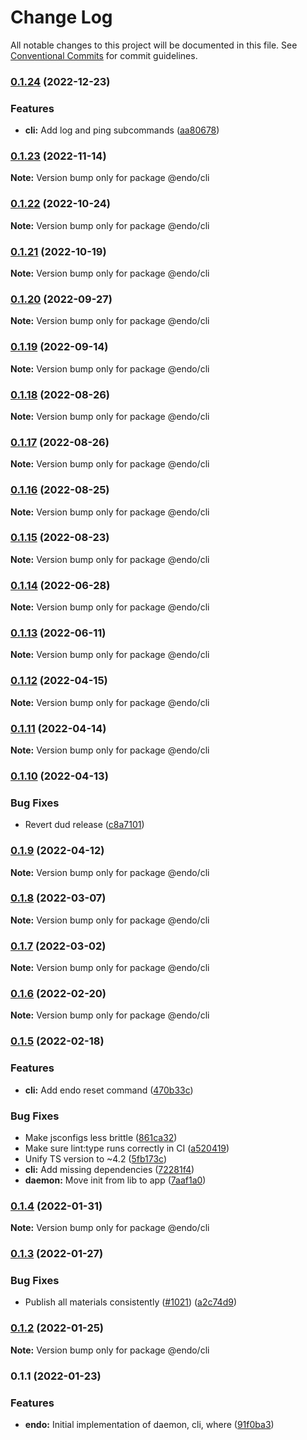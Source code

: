# Change Log

All notable changes to this project will be documented in this file.
See [Conventional Commits](https://conventionalcommits.org) for commit guidelines.

### [0.1.24](https://github.com/endojs/endo/compare/@endo/cli@0.1.23...@endo/cli@0.1.24) (2022-12-23)

### Features

- **cli:** Add log and ping subcommands ([aa80678](https://github.com/endojs/endo/commit/aa80678ea171bd9b0f0e8e4c1f63547fe7fac0bc))

### [0.1.23](https://github.com/endojs/endo/compare/@endo/cli@0.1.22...@endo/cli@0.1.23) (2022-11-14)

**Note:** Version bump only for package @endo/cli

### [0.1.22](https://github.com/endojs/endo/compare/@endo/cli@0.1.21...@endo/cli@0.1.22) (2022-10-24)

**Note:** Version bump only for package @endo/cli

### [0.1.21](https://github.com/endojs/endo/compare/@endo/cli@0.1.20...@endo/cli@0.1.21) (2022-10-19)

**Note:** Version bump only for package @endo/cli

### [0.1.20](https://github.com/endojs/endo/compare/@endo/cli@0.1.19...@endo/cli@0.1.20) (2022-09-27)

**Note:** Version bump only for package @endo/cli

### [0.1.19](https://github.com/endojs/endo/compare/@endo/cli@0.1.18...@endo/cli@0.1.19) (2022-09-14)

**Note:** Version bump only for package @endo/cli

### [0.1.18](https://github.com/endojs/endo/compare/@endo/cli@0.1.17...@endo/cli@0.1.18) (2022-08-26)

**Note:** Version bump only for package @endo/cli

### [0.1.17](https://github.com/endojs/endo/compare/@endo/cli@0.1.16...@endo/cli@0.1.17) (2022-08-26)

**Note:** Version bump only for package @endo/cli

### [0.1.16](https://github.com/endojs/endo/compare/@endo/cli@0.1.15...@endo/cli@0.1.16) (2022-08-25)

**Note:** Version bump only for package @endo/cli

### [0.1.15](https://github.com/endojs/endo/compare/@endo/cli@0.1.14...@endo/cli@0.1.15) (2022-08-23)

**Note:** Version bump only for package @endo/cli

### [0.1.14](https://github.com/endojs/endo/compare/@endo/cli@0.1.13...@endo/cli@0.1.14) (2022-06-28)

**Note:** Version bump only for package @endo/cli

### [0.1.13](https://github.com/endojs/endo/compare/@endo/cli@0.1.12...@endo/cli@0.1.13) (2022-06-11)

**Note:** Version bump only for package @endo/cli

### [0.1.12](https://github.com/endojs/endo/compare/@endo/cli@0.1.11...@endo/cli@0.1.12) (2022-04-15)

**Note:** Version bump only for package @endo/cli

### [0.1.11](https://github.com/endojs/endo/compare/@endo/cli@0.1.10...@endo/cli@0.1.11) (2022-04-14)

**Note:** Version bump only for package @endo/cli

### [0.1.10](https://github.com/endojs/endo/compare/@endo/cli@0.1.9...@endo/cli@0.1.10) (2022-04-13)

### Bug Fixes

- Revert dud release ([c8a7101](https://github.com/endojs/endo/commit/c8a71017d8d7af10a97909c9da9c5c7e59aed939))

### [0.1.9](https://github.com/endojs/endo/compare/@endo/cli@0.1.8...@endo/cli@0.1.9) (2022-04-12)

**Note:** Version bump only for package @endo/cli

### [0.1.8](https://github.com/endojs/endo/compare/@endo/cli@0.1.7...@endo/cli@0.1.8) (2022-03-07)

**Note:** Version bump only for package @endo/cli

### [0.1.7](https://github.com/endojs/endo/compare/@endo/cli@0.1.6...@endo/cli@0.1.7) (2022-03-02)

**Note:** Version bump only for package @endo/cli

### [0.1.6](https://github.com/endojs/endo/compare/@endo/cli@0.1.5...@endo/cli@0.1.6) (2022-02-20)

**Note:** Version bump only for package @endo/cli

### [0.1.5](https://github.com/endojs/endo/compare/@endo/cli@0.1.4...@endo/cli@0.1.5) (2022-02-18)

### Features

- **cli:** Add endo reset command ([470b33c](https://github.com/endojs/endo/commit/470b33c1413600191f3b0022ea106f12c2aa6dd2))

### Bug Fixes

- Make jsconfigs less brittle ([861ca32](https://github.com/endojs/endo/commit/861ca32a72f0a48410fd93b1cbaaad9139590659))
- Make sure lint:type runs correctly in CI ([a520419](https://github.com/endojs/endo/commit/a52041931e72cb7b7e3e21dde39c099cc9f262b0))
- Unify TS version to ~4.2 ([5fb173c](https://github.com/endojs/endo/commit/5fb173c05c9427dca5adfe66298c004780e8b86c))
- **cli:** Add missing dependencies ([72281f4](https://github.com/endojs/endo/commit/72281f4100c782c79856c8a792b85d8ef9604076))
- **daemon:** Move init from lib to app ([7aaf1a0](https://github.com/endojs/endo/commit/7aaf1a07d2950b16f7202ecc1d281386ba812d67))

### [0.1.4](https://github.com/endojs/endo/compare/@endo/cli@0.1.3...@endo/cli@0.1.4) (2022-01-31)

**Note:** Version bump only for package @endo/cli

### [0.1.3](https://github.com/endojs/endo/compare/@endo/cli@0.1.2...@endo/cli@0.1.3) (2022-01-27)

### Bug Fixes

- Publish all materials consistently ([#1021](https://github.com/endojs/endo/issues/1021)) ([a2c74d9](https://github.com/endojs/endo/commit/a2c74d9de68a325761d62e1b2187a117ef884571))

### [0.1.2](https://github.com/endojs/endo/compare/@endo/cli@0.1.1...@endo/cli@0.1.2) (2022-01-25)

**Note:** Version bump only for package @endo/cli

### 0.1.1 (2022-01-23)

### Features

- **endo:** Initial implementation of daemon, cli, where ([91f0ba3](https://github.com/endojs/endo/commit/91f0ba33201ae00624c84fe8cc99e7928ac44fdf))
